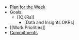 - [Plan for the Week](((629d5d43-2d17-4c85-8ded-0a68ae0877bf)))
- Goals:
	- [[OKRs]]
		- [Data and Insights OKRs]
- [[Work Priorities]]
- [Commitments]([[commitment]])